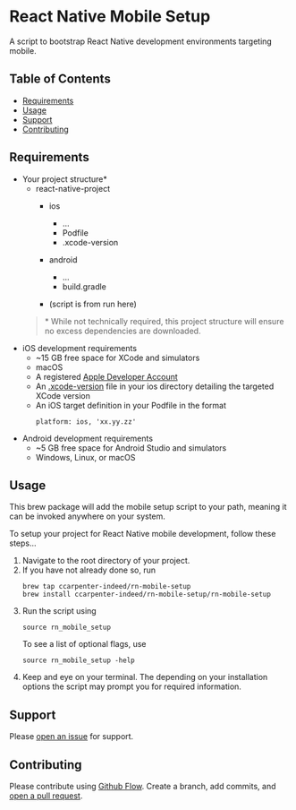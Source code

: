 # React Native Mobile Setup

A script to bootstrap React Native development environments targeting mobile. 

## Table of Contents

- [Requirements](#requirements)
- [Usage](#usage)
- [Support](#support)
- [Contributing](#contributing)

## Requirements
- Your project structure*
    - react-native-project
        - ios
            - ...
            - Podfile
            - .xcode-version
        - android
            - ...
            - build.gradle  

        - (script is from run here)  
    > \* While not technically required, this project structure will ensure no excess dependencies are downloaded.
- iOS development requirements
    - ~15 GB free space for XCode and simulators
    - macOS
    - A registered [Apple Developer Account](https://developer.apple.com/register/)
    - An [.xcode-version](https://github.com/xcpretty/xcode-install/blob/master/XCODE_VERSION.md) file in your ios directory detailing the targeted XCode version
    - An iOS target definition in your Podfile in the format 
        ```
        platform: ios, 'xx.yy.zz'
        ```
- Android development requirements
    - ~5 GB free space for Android Studio and simulators
    - Windows, Linux, or macOS

## Usage

This brew package will add the mobile setup script to your path, meaning it can be invoked anywhere on your system.  

To setup your project for React Native mobile development, follow these steps...

1. Navigate to the root directory of your project.
2. If you have not already done so, run
    ```
    brew tap ccarpenter-indeed/rn-mobile-setup
    brew install ccarpenter-indeed/rn-mobile-setup/rn-mobile-setup
    ```
3. Run the script using
    ```
    source rn_mobile_setup
    ```
    To see a list of optional flags, use
    ```
    source rn_mobile_setup -help
    ```
4. Keep and eye on your terminal. The depending on your installation options the script may prompt you for required information.

## Support

Please [open an issue](https://github.com/ccarpenter-indeed/rn-mobile-setup/issues) for support.

## Contributing

Please contribute using [Github Flow](https://guides.github.com/introduction/flow/). Create a branch, add commits, and [open a pull request](https://github.com/ccarpenter-indeed/rn-mobile-setup/pulls).